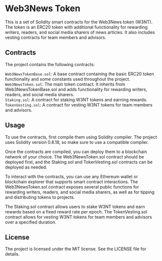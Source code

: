 # Web3News Token
This is a set of Solidity smart contracts for the Web3News token (W3NT). The token is an ERC20 token with additional functionality for rewarding writers, readers, and social media sharers of news articles. It also includes vesting contracts for team members and advisors.

## Contracts
The project contains the following contracts:

`Web3NewsTokenBase.sol`: A base contract containing the basic ERC20 token functionality and some constants used throughout the project.<br />
`Web3NewsToken.sol`: The main token contract. It inherits from Web3NewsTokenBase.sol and adds functionality for rewarding writers, readers, and social media sharers.<br />
`Staking.sol`: A contract for staking W3NT tokens and earning rewards.<br />
`TokenVesting.sol`: A contract for vesting W3NT tokens for team members and advisors.<br />

## Usage
To use the contracts, first compile them using Solidity compiler. The project uses Solidity version 0.8.18, so make sure to use a compatible compiler.

Once the contracts are compiled, you can deploy them to a blockchain network of your choice. The Web3NewsToken.sol contract should be deployed first, and the Staking.sol and TokenVesting.sol contracts can be deployed as needed.

To interact with the contracts, you can use any Ethereum wallet or blockchain explorer that supports smart contract interactions. The Web3NewsToken.sol contract exposes several public functions for rewarding writers, readers, and social media sharers, as well as for tipping and distributing tokens to projects.

The Staking.sol contract allows users to stake W3NT tokens and earn rewards based on a fixed reward rate per epoch. The TokenVesting.sol contract allows for vesting W3NT tokens for team members and advisors over a specified duration.

## License
The project is licensed under the MIT license. See the LICENSE file for details.
